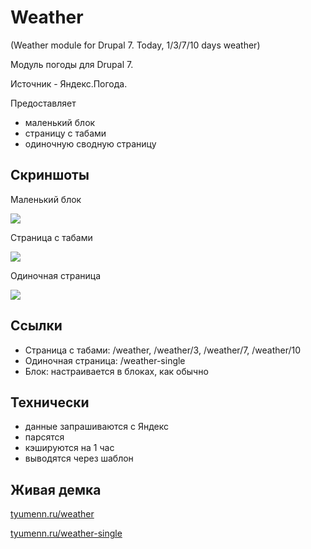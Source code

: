 # Weather
(Weather module for Drupal 7. Today, 1/3/7/10 days weather)

Модуль погоды для Drupal 7.

Источник - Яндекс.Погода.

Предоставляет 
* маленький блок
* страницу с табами
* одиночную сводную страницу 

## Скриншоты

Маленький блок

![](http://drive.google.com/uc?export=download&id=0B5GonWS9PJmAVnE0WVVrSng5b3M)

Страница с табами

![](https://lh5.googleusercontent.com/GE6vRnPu8Nqvq6h7Vtxxg4OHgtXBgYVCEubVkqTDpg6P8ad8K--X9Mn6hR5mdJa_Lnf25kd5Su4=w1342-h530)

Одиночная страница

![](https://lh4.googleusercontent.com/qBG-bTV7pdkKA3ezNCvQ_b5_L5tMdeLaZ0piQzW9dngFIZYrzacLPKSRXCsXD3nrM2C0YclHHVk=w1342-h530)

## Ссылки
* Страница с табами: /weather, /weather/3, /weather/7, /weather/10
* Одиночная страница: /weather-single
* Блок: настраивается в блоках, как обычно

## Технически

* данные запрашиваются с Яндекс
* парсятся
* кэшируются на 1 час
* выводятся через шаблон
 
 
## Живая демка
[tyumenn.ru/weather](http://tyumenn.ru/weather)

[tyumenn.ru/weather-single](http://tyumenn.ru/weather-single)
